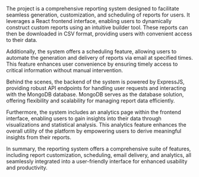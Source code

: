 The project is a comprehensive reporting system designed to facilitate seamless generation, customization, and scheduling of reports for users. It leverages a React frontend interface, enabling users to dynamically construct custom reports using an intuitive builder tool. These reports can then be downloaded in CSV format, providing users with convenient access to their data.

Additionally, the system offers a scheduling feature, allowing users to automate the generation and delivery of reports via email at specified times. This feature enhances user convenience by ensuring timely access to critical information without manual intervention.

Behind the scenes, the backend of the system is powered by ExpressJS, providing robust API endpoints for handling user requests and interacting with the MongoDB database. MongoDB serves as the database solution, offering flexibility and scalability for managing report data efficiently.

Furthermore, the system includes an analytics page within the frontend interface, enabling users to gain insights into their data through visualizations and statistical analysis. This analytics feature enhances the overall utility of the platform by empowering users to derive meaningful insights from their reports.

In summary, the reporting system offers a comprehensive suite of features, including report customization, scheduling, email delivery, and analytics, all seamlessly integrated into a user-friendly interface for enhanced usability and productivity.
